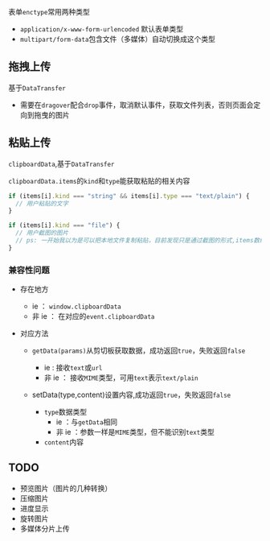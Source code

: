 表单`enctype`常用两种类型

- `application/x-www-form-urlencoded` 默认表单类型
- `multipart/form-data`包含文件（多媒体）自动切换成这个类型

## 拖拽上传

基于`DataTransfer`

- 需要在`dragover`配合`drop`事件，取消默认事件，获取文件列表，否则页面会定向到拖曳的图片

## 粘贴上传

`clipboardData`,基于`DataTransfer`

`clipboardData.items`的`kind`和`type`能获取粘贴的相关内容

```js
if (items[i].kind === "string" && items[i].type === "text/plain") {
  // 用户粘贴的文字
}

if (items[i].kind === "file") {
  // 用户截图的图片
  // ps: 一开始我以为是可以把本地文件复制粘贴，目前发现只是通过截图的形式,items数组才有内容
}
```

### 兼容性问题

- 存在地方

  - ie ： `window.clipboardData`
  - 非 ie ： 在对应的`event.clipboardData`

- 对应方法

  - `getData(params)`从剪切板获取数据，成功返回`true`，失败返回`false`

    - ie : 接收`text`或`url`
    - 非 ie ： 接收`MIME`类型，可用`text`表示`text/plain`

  - setData(type,content)设置内容,成功返回`true`，失败返回`false`
    - `type`数据类型
      - ie ：与`getData`相同
      - 非 ie ：参数一样是`MIME`类型，但不能识别`text`类型
    - `content`内容

## TODO

- 预览图片（图片的几种转换）
- 压缩图片
- 进度显示
- 旋转图片
- 多媒体分片上传
